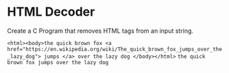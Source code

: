# HTML Decoder

Create a C Program that removes HTML tags from an input string.

`<html><body>the quick brown fox <a href="https://en.wikipedia.org/wiki/The_quick_brown_fox_jumps_over_the_lazy_dog"> jumps </a> over the lazy dog </body></html>`
`the quick brown fox jumps over the lazy dog`
